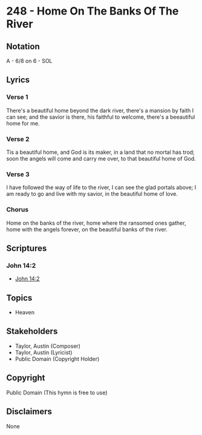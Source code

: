 # 248 - Home On The Banks Of The River

## Notation

A - 6/8 on 6 - SOL

## Lyrics

### Verse 1

There's a beautiful home beyond the dark river, there's a mansion by faith I can see; and the savior is there, his faithful to welcome, there's a beeautiful home for me.

### Verse 2

Tis a beautiful home, and God is its maker, in a land that no mortal has trod; soon the angels will come and carry me over, to that beautiful home of God.

### Verse 3

I have followed the way of life to the river, I can see the glad portals above; I am ready to go and live with my savior, in the beautiful home of love.

### Chorus

Home on the banks of the river, home where the ransomed ones gather, home with the angels forever, on the beautiful banks of the river.


## Scriptures

### John 14:2

- [John 14:2](https://www.biblegateway.com/passage/?search=John%2014%3A2)


## Topics

- Heaven

## Stakeholders

- Taylor, Austin (Composer)
- Taylor, Austin (Lyricist)
- Public Domain (Copyright Holder)

## Copyright

Public Domain
(This hymn is free to use)

## Disclaimers

None

